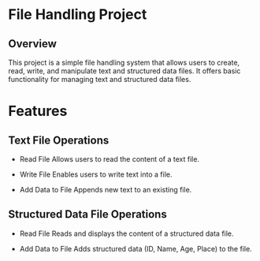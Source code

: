 # File Handling Project
## Overview
This project is a simple file handling system that allows users to create, read, write, and manipulate text and structured data files. It offers basic functionality for managing text and structured data files.

# Features
## Text File Operations
* Read File
  Allows users to read the content of a text file.

* Write File
  Enables users to write text into a file.

* Add Data to File
  Appends new text to an existing file.
  
## Structured Data File Operations
* Read File
Reads and displays the content of a structured data file.

* Add Data to File
Adds structured data (ID, Name, Age, Place) to the file.
